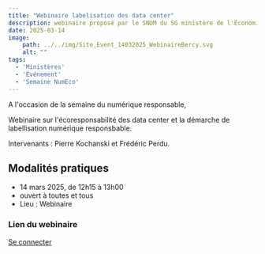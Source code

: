 ```yaml
---
title: "Webinaire labelisation des data center"
description: webinaire proposé par le SNUM du SG ministère de l'Économie et des Finances
date: 2025-03-14
image:
    path: ../../img/Site_Event_14032025_WebinaireBercy.svg
    alt: ""
tags:
  - 'Ministères'
  - 'Événement'
  - 'Semaine NumEco'
---
```



<!-- chapô-->
A l'occasion de la semaine du numérique responsable, 
<!-- texte-->
Webinaire sur l'écoresponsabilité des data center et la démarche de labellisation numérique responsbable.

Intervenants : Pierre Kochanski et Frédéric Perdu.
 

## Modalités pratiques

* 14 mars 2025, de 12h15 à 13h00
* ouvert à toutes et tous
* Lieu : Webinaire

<div class="fr-callout">
    <h3 class="fr-callout__title">Lien du webinaire</h3>
    <a class="fr-btn" href="https://webinaire.numerique.gouv.fr/meeting/signin/invite/1540/creator/1334/hash/c808d97923e2b0651df01f5c3fff8395b23b88db" target="_blank">
    Se connecter
    </a>
</div>
